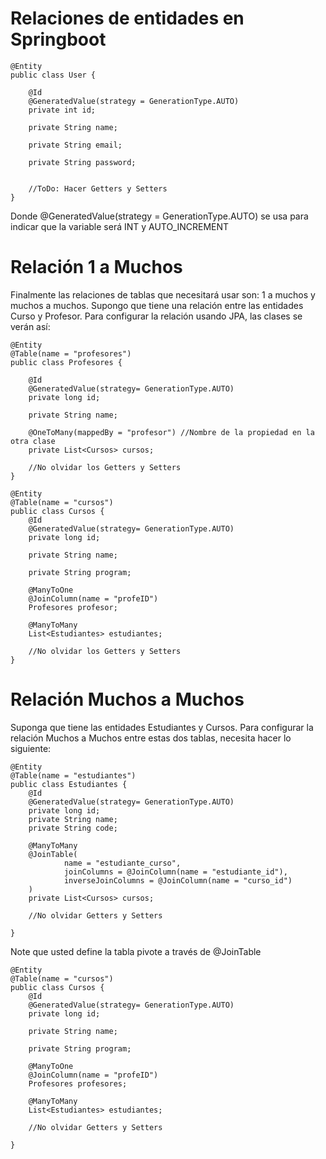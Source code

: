 # Relaciones de entidades en Springboot


```
@Entity
public class User {

    @Id
    @GeneratedValue(strategy = GenerationType.AUTO)
    private int id;

    private String name;

    private String email;

    private String password;


    //ToDo: Hacer Getters y Setters
}
```
Donde @GeneratedValue(strategy = GenerationType.AUTO) se usa para indicar que la variable será INT y AUTO_INCREMENT

# Relación 1 a Muchos
Finalmente las relaciones de tablas que necesitará usar son: 1 a muchos y muchos a muchos. Supongo que tiene una relación entre las entidades Curso y Profesor. Para configurar la relación usando JPA, las clases se verán así:

```
@Entity
@Table(name = "profesores")
public class Profesores {

    @Id
    @GeneratedValue(strategy= GenerationType.AUTO)
    private long id;

    private String name;

    @OneToMany(mappedBy = "profesor") //Nombre de la propiedad en la otra clase
    private List<Cursos> cursos;
    
    //No olvidar los Getters y Setters   
}

```

```
@Entity
@Table(name = "cursos")
public class Cursos {
    @Id
    @GeneratedValue(strategy= GenerationType.AUTO)
    private long id;

    private String name;

    private String program;

    @ManyToOne
    @JoinColumn(name = "profeID")
    Profesores profesor;

    @ManyToMany
    List<Estudiantes> estudiantes;

    //No olvidar los Getters y Setters
}
```



# Relación Muchos a Muchos
Suponga que tiene las entidades Estudiantes y Cursos. Para configurar la relación Muchos a Muchos entre estas dos tablas, necesita hacer lo siguiente:

```
@Entity
@Table(name = "estudiantes")
public class Estudiantes {
    @Id
    @GeneratedValue(strategy= GenerationType.AUTO)
    private long id;
    private String name;
    private String code;

    @ManyToMany
    @JoinTable(
            name = "estudiante_curso",
            joinColumns = @JoinColumn(name = "estudiante_id"),
            inverseJoinColumns = @JoinColumn(name = "curso_id")
    )
    private List<Cursos> cursos;

    //No olvidar Getters y Setters
    
}
```
Note que usted define la tabla pivote a través de @JoinTable

```
@Entity
@Table(name = "cursos")
public class Cursos {
    @Id
    @GeneratedValue(strategy= GenerationType.AUTO)
    private long id;

    private String name;

    private String program;

    @ManyToOne
    @JoinColumn(name = "profeID")
    Profesores profesores;

    @ManyToMany
    List<Estudiantes> estudiantes;

    //No olvidar Getters y Setters
    
}

```


